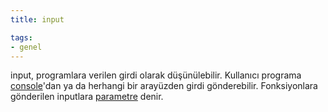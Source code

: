 ```yaml
---
title: input

tags:
- genel
---
```


input, programlara verilen girdi olarak düşünülebilir. Kullanıcı programa [console](/console)'dan ya da herhangi bir arayüzden girdi gönderebilir.
Fonksiyonlara gönderilen inputlara [parametre](/argument) denir.
